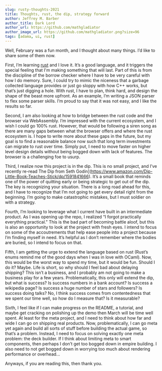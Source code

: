 ```yaml
---
slug: rusty-thoughts-2021
title: Thoughts, rust, the dip, strategy forward
author: Jeffrey M. Barber
author_title: Dark Lord
author_url: https://github.com/mathgladiator
author_image_url: https://github.com/mathgladiator.png?size=96
tags: [adama, ui, rust]
---
```


Well, February was a fun month, and I thought about many things. I’d like to share some of them now.

First, I’m learning [rust](https://www.rust-lang.org/) and I love it. It’s a good language, and it triggers the special feeling that I'm making something that will last. Part of this is from the discipline of the borrow checker where I have to be very careful with how I do memory. Sure, I could try to mimic the niceness that a garbage collected language provides or just go sloppy with how C++ works, but that’s just digging a hole. With rust, I have to plan, think hard, and design the shape of the beast more upfront. As an example, I’m writing a JSON parser to flex some parser skills. I’m proud to say that it was not easy, and I like the results so far.

Second, I am also looking at how to bridge between the rust code and the browser via WebAssembly. I’m impressed with the current ecosystem, and I wish I could go 100% rust. However, that would be following a siren song as there are many gaps between what the browser offers and where the rust ecosystem is. I hope to write more about these gaps in the future, but my goal is to find a reasonable balance now such that long term investments can migrate to rust over time. Simply put, I need to move faster on higher level design details without being bogged down with lack of features. The browser is a challenging foe to usurp.

Third, I realize now this project is in the dip. This is no small project, and I’ve recently re-read The Dip from Seth Godin](https://www.amazon.com/Dip-Little-Book-Teaches-Stick/dp/1591841666). It’s a small book that reminds one of the power of quitting early or being strategic to get out of the dip. The key is recognizing your situation. There is a long road ahead for this, and I have to recognize that I’m not going to get every detail right from the beginning. I’m going to make catastrophic mistakes, but I must soldier on with a strategy.

Fourth, I’m looking to leverage what I current have built in an intermediate product. As I was opening up the repo, I realized “I forgot practically everything practical.” This is the bad part of becoming battle aloof, but this is also an opportunity to look at the project with fresh eyes. I intend to focus on some of the accoutrements that help ease people into a project because I’m finding myself in need. It’s helpful as I don’t remember where the bodies are buried, so I intend to focus on that.

Fifth, I am getting the urge to extend the language based on rust (Rust’s enums remind me of the good days when I was in love with OCaml). Now, this would be the worst way to spend my time, but it would be fun. Should I do it? Maybe. Life is short, so why should I feel bad about delaying shipping? This isn’t a business, and I probably am not going to make a business play for a few years. Problematically, this only will extend the dip, but what is success? Is success numbers in a bank account? Is success a wikipedia page? Is success a huge number of stars and followers? Is success doing talks? No, I think success comes from contentedness that we spent our time well, so how do I measure that? Is it measurable?

Sixth, I feel like if I can make progress on the README, a tutorial, and maybe get cracking on polishing up the demo then March will be time well spent. At least for the meta project, and I need to think about how far and wide I can go on shipping real products. Now, problematically, I can go meta yet again and build all sorts of stuff before building the actual game, so that’s a problem. Instead, I need to focus on solving exactly one meta problem: the deck builder. If I think about limiting meta to smart components, then perhaps I don’t get too bogged down in empire building. I also need to not get bogged down in worrying too much about rendering performance or overhead...

Anyways, if you are reading this, then thank you.


